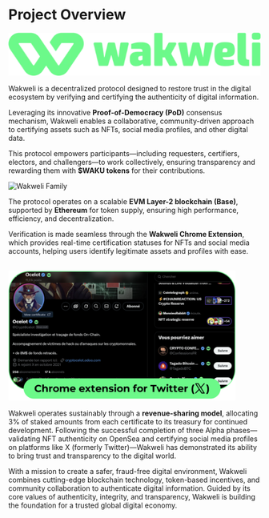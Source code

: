 # Project Overview

![Wakweli](assets/wakweli.png)

Wakweli is a decentralized protocol designed to restore trust in the digital ecosystem by verifying and certifying the authenticity of digital information.

Leveraging its innovative **Proof-of-Democracy (PoD)** consensus mechanism, Wakweli enables a collaborative, community-driven approach to certifying assets such as NFTs, social media profiles, and other digital data.

This protocol empowers participants—including requesters, certifiers, electors, and challengers—to work collectively, ensuring transparency and rewarding them with **$WAKU tokens** for their contributions.

![Wakweli Family](assets/characters/all-characters.png)

The protocol operates on a scalable **EVM Layer-2 blockchain (Base)**, supported by **Ethereum** for token supply, ensuring high performance, efficiency, and decentralization.

Verification is made seamless through the **Wakweli Chrome Extension**, which provides real-time certification statuses for NFTs and social media accounts, helping users identify legitimate assets and profiles with ease.

<br /><img src="../assets/alpha-screen.png" alt="Alpha Screen" width="90%" />

Wakweli operates sustainably through a **revenue-sharing model**, allocating 3% of staked amounts from each certificate to its treasury for continued development. Following the successful completion of three Alpha phases—validating NFT authenticity on OpenSea and certifying social media profiles on platforms like X (formerly Twitter)—Wakweli has demonstrated its ability to bring trust and transparency to the digital world.

With a mission to create a safer, fraud-free digital environment, Wakweli combines cutting-edge blockchain technology, token-based incentives, and community collaboration to authenticate digital information. Guided by its core values of authenticity, integrity, and transparency, Wakweli is building the foundation for a trusted global digital economy.

